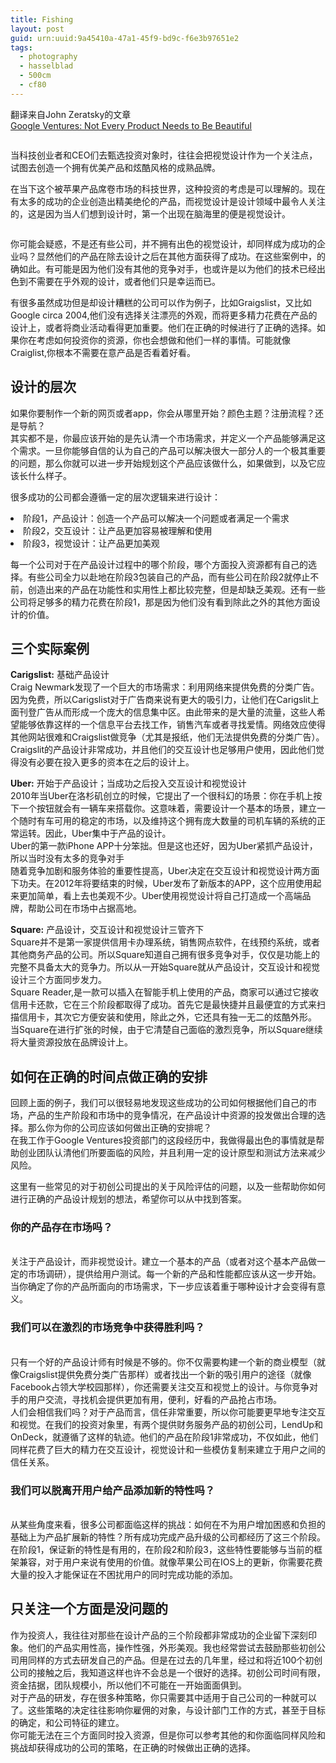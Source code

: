 ```yaml
---
title: Fishing
layout: post
guid: urn:uuid:9a45410a-47a1-45f9-bd9c-f6e3b97651e2
tags:
  - photography
  - hasselblad
  - 500cm
  - cf80
---
```


<p>翻译来自John Zeratsky的文章 
<br><a href= "http://www.wired.com/2015/05/google-ventures-not-every-product-needs-beautiful/">Google Ventures: Not Every Product Needs to Be Beautiful</a>
<div style="width:100%;overflow:hidden;margin:0 auto;">
<img style="float:right;" src="http://www.wired.com/wp-content/uploads/2015/05/473217856-289x301.jpg" alt="" />
   <p>当科技创业者和CEO们去甄选投资对象时，往往会把视觉设计作为一个关注点，试图去创造一个拥有优美产品和炫酷风格的成熟品牌。</p>
   <p>在当下这个被苹果产品席卷市场的科技世界，这种投资的考虑是可以理解的。现在有太多的成功的企业创造出精美绝伦的产品，而视觉设计是设计领域中最令人关注的，这是因为当人们想到设计时，第一个出现在脑海里的便是视觉设计。</p>
</div>
<p>你可能会疑惑，不是还有些公司，并不拥有出色的视觉设计，却同样成为成功的企业吗？显然他们的产品在除去设计之后在其他方面获得了成功。在这些案例中，的确如此。有可能是因为他们没有其他的竞争对手，也或许是以为他们的技术已经出色到不需要在乎外观的设计，或者他们只是幸运而已。</p>
<p>有很多虽然成功但是却设计糟糕的公司可以作为例子，比如Graigslist，又比如Google circa 2004,他们没有选择关注漂亮的外观，而将更多精力花费在产品的设计上，或者将商业活动看得更加重要。他们在正确的时候进行了正确的选择。如果你在考虑如何投资你的资源，你也会想做和他们一样的事情。可能就像Craiglist,你根本不需要在意产品是否看着好看。</p>
<h2>设计的层次</h2>
<p>如果你要制作一个新的网页或者app，你会从哪里开始？颜色主题？注册流程？还是导航？
<br>其实都不是，你最应该开始的是先认清一个市场需求，并定义一个产品能够满足这个需求。一旦你能够自信的认为自己的产品可以解决很大一部分人的一个极其重要的问题，那么你就可以进一步开始规划这个产品应该做什么，如果做到，以及它应该长什么样子。</p>
<p>很多成功的公司都会遵循一定的层次逻辑来进行设计：
<li>阶段1，产品设计：创造一个产品可以解决一个问题或者满足一个需求</li>
<li>阶段2，交互设计：让产品更加容易被理解和使用</li>
<li>阶段3，视觉设计：让产品更加美观</li>
<p>每一个公司对于在产品设计过程中的哪个阶段，哪个方面投入资源都有自己的选择。有些公司全力以赴地在阶段3包装自己的产品，而有些公司在阶段2就停止不前，创造出来的产品在功能性和实用性上都比较完整，但是却缺乏美观。还有一些公司将足够多的精力花费在阶段1，那是因为他们没有看到除此之外的其他方面设计的价值。</p>

<h2>三个实际案例</h2>
<p>
<b>Carigslist:</b> 基础产品设计
<br>Craig Newmark发现了一个巨大的市场需求：利用网络来提供免费的分类广告。因为免费，所以Carigslist对于广告商来说有更大的吸引力，让他们在Carigslit上面刊登广告从而形成一个庞大的信息集中区。由此带来的是大量的流量，这些人希望能够依靠这样的一个信息平台去找工作，销售汽车或者寻找爱情。网络效应使得其他网站很难和Craigslist做竞争（尤其是报纸，他们无法提供免费的分类广告）。
<br>Craigslit的产品设计非常成功，并且他们的交互设计也足够用户使用，因此他们觉得没有必要在投入更多的资本在之后的设计上。
</p>
<p>
<b>Uber:</b> 开始于产品设计；当成功之后投入交互设计和视觉设计
<br>2010年当Uber在洛杉矶创立的时候，它提出了一个很科幻的场景：你在手机上按下一个按钮就会有一辆车来搭载你。这意味着，需要设计一个基本的场景，建立一个随时有车可用的稳定的市场，以及维持这个拥有庞大数量的司机车辆的系统的正常运转。因此，Uber集中于产品的设计。
<br>Uber的第一款iPhone APP十分笨拙。但是这也还好，因为Uber紧抓产品设计，所以当时没有太多的竞争对手
<br>随着竞争加剧和服务体验的重要性提高，Uber决定在交互设计和视觉设计两方面下功夫。在2012年将要结束的时候，Uber发布了新版本的APP，这个应用使用起来更加简单，看上去也美观不少。Uber使用视觉设计将自己打造成一个高端品牌，帮助公司在市场中占据高地。
</p>
<p>
<b>Square:</b> 产品设计，交互设计和视觉设计三管齐下
<br>Square并不是第一家提供信用卡办理系统，销售网点软件，在线预约系统，或者其他商务产品的公司。所以Square知道自己拥有很多竞争对手，仅仅是功能上的完整不具备太大的竞争力。所以从一开始Square就从产品设计，交互设计和视觉设计三个方面同步发力。
<br>Square Reader,是一款可以插入在智能手机上使用的产品，商家可以通过它接收信用卡还款，它在三个阶段都取得了成功。首先它是最快捷并且最便宜的方式来扫描信用卡，其次它方便安装和使用，除此之外，它还具有独一无二的炫酷外形。
<br>当Square在进行扩张的时候，由于它清楚自己面临的激烈竞争，所以Square继续将大量资源投放在品牌设计上。
</p>
<h2>如何在正确的时间点做正确的安排</h2>
<p>回顾上面的例子，我们可以很轻易地发现这些成功的公司如何根据他们自己的市场，产品的生产阶段和市场中的竞争情况，在产品设计中资源的投发做出合理的选择。那么你为你的公司应该如何做出正确的安排呢？
<br>在我工作于Google Ventures投资部门的这段经历中，我做得最出色的事情就是帮助创业团队认清他们所要面临的风险，并且利用一定的设计原型和测试方法来减少风险。</p>
<p>这里有一些常见的对于初创公司提出的关于风险评估的问题，以及一些帮助你如何进行正确的产品设计规划的想法，希望你可以从中找到答案。</p>
<h3>你的产品存在市场吗？</h3>
<br>关注于产品设计，而非视觉设计。建立一个基本的产品（或者对这个基本产品做一定的市场调研），提供给用户测试。每一个新的产品和性能都应该从这一步开始。当你确定了你的产品所面向的市场需求，下一步应该着重于哪种设计才会变得有意义。
<h3>我们可以在激烈的市场竞争中获得胜利吗？</h3>
<br>只有一个好的产品设计师有时候是不够的。你不仅需要构建一个新的商业模型（就像Craigslist提供免费分类广告那样）或者找出一个新的吸引用户的途径（就像Facebook占领大学校园那样），你还需要关注交互和视觉上的设计。与你竞争对手的用户交流，寻找机会提供更加有用，便利，好看的产品抢占市场。
<br>人们会相信我们吗？对于产品而言，信任非常重要，所以你可能要更早地专注交互和视觉。在我们的投资对象里，有两个提供财务服务产品的初创公司，LendUp和OnDeck，就遵循了这样的轨迹。他们的产品在阶段1非常成功，不仅如此，他们同样花费了巨大的精力在交互设计，视觉设计和一些模仿复制来建立于用户之间的信任关系。
<h3>我们可以脱离开用户给产品添加新的特性吗？</h3>
<br>从某些角度来看，很多公司都面临这样的挑战：如何在不为用户增加困惑和负担的基础上为产品扩展新的特性？所有成功完成产品升级的公司都经历了这三个阶段。在阶段1，保证新的特性是有用的，在阶段2和阶段3，这些特性要能够与当前的框架兼容，对于用户来说有使用的价值。就像苹果公司在IOS上的更新，你需要花费大量的投入才能保证在不困扰用户的同时完成功能的添加。
<h2>只关注一个方面是没问题的</h2>
<p>作为投资人，我往往对那些在设计产品的三个阶段都非常成功的企业留下深刻印象。他们的产品实用性高，操作性强，外形美观。我也经常尝试去鼓励那些初创公司用同样的方式去研发自己的产品。但是在过去的几年里，经过和将近100个初创公司的接触之后，我知道这样也许不会总是一个很好的选择。初创公司时间有限，资金拮据，团队规模小，所以他们不可能在一开始面面俱到。
<br>对于产品的研发，存在很多种策略，你只需要其中适用于自己公司的一种就可以了。这些策略的决定往往影响你雇佣的对象，与设计部门工作的方式，甚至于目标的确定，和公司特征的建立。
<br>你可能无法在三个方面同时投入资源，但是你可以参考其他的和你面临同样风险和挑战却获得成功的公司的策略，在正确的时候做出正确的选择。</p>